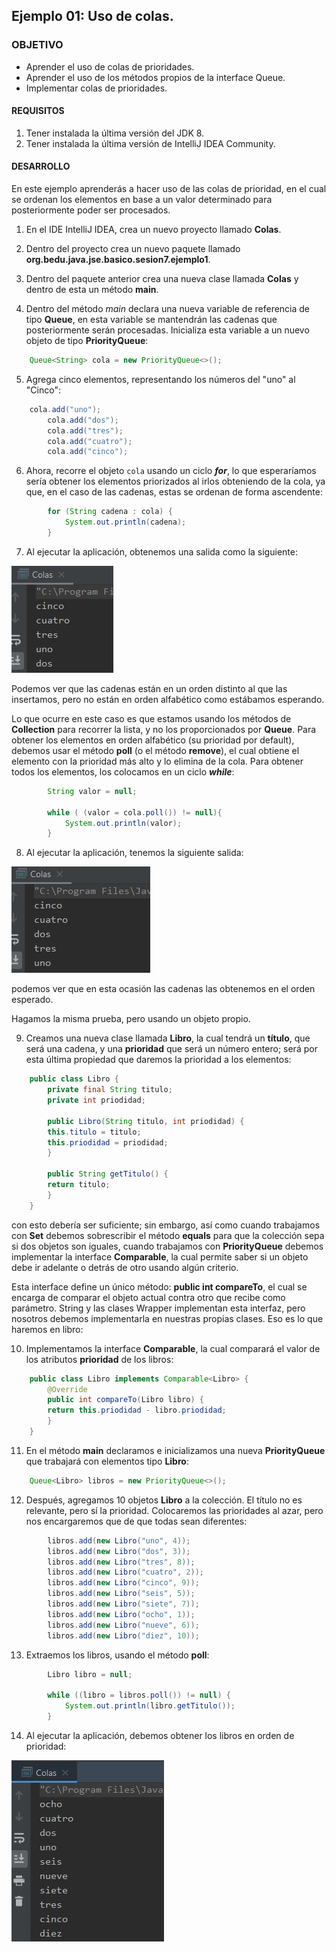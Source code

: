 ## Ejemplo 01: Uso de colas.

### OBJETIVO

- Aprender el uso de colas de prioridades.
- Aprender el uso de los métodos propios de la interface Queue.
- Implementar colas de prioridades.

#### REQUISITOS

1. Tener instalada la última versión del JDK 8.
2. Tener instalada la última versión de IntelliJ IDEA Community.


#### DESARROLLO

En este ejemplo aprenderás a hacer uso de las colas de prioridad, en el cual se ordenan los elementos en base a un valor determinado para posteriormente poder ser procesados.

1. En el IDE IntelliJ IDEA, crea un nuevo proyecto llamado **Colas**.

2. Dentro del proyecto crea un nuevo paquete llamado **org.bedu.java.jse.basico.sesion7.ejemplo1**.

3. Dentro del paquete anterior crea una nueva clase llamada **Colas** y dentro de esta un método **main**.

4. Dentro del método *main* declara una nueva variable de referencia de tipo **Queue<String>**, en esta variable se mantendrán las cadenas que posteriormente serán procesadas. Inicializa esta variable a un nuevo objeto de tipo **PriorityQueue**:
```java
	Queue<String> cola = new PriorityQueue<>();
```
	
5. Agrega cinco elementos, representando los números del "uno" al "Cinco":
```java
	cola.add("uno");
        cola.add("dos");
        cola.add("tres");
        cola.add("cuatro");
        cola.add("cinco");

```
6. Ahora, recorre el objeto `cola` usando un ciclo ***for***, lo que esperaríamos sería obtener los elementos priorizados al irlos obteniendo de la cola, ya que, en el caso de las cadenas, estas se ordenan de forma ascendente:

```java
        for (String cadena : cola) {
            System.out.println(cadena);
        }
```

7. Al ejecutar la aplicación, obtenemos una salida como la siguiente:

![imagen](img/img_01.jpg)

Podemos ver que las cadenas están en un orden distinto al que las insertamos, pero no están en orden alfabético como estábamos esperando.

Lo que ocurre en este caso es que estamos usando los métodos de **Collection** para recorrer la lista, y no los proporcionados por **Queue**. Para obtener los elementos en orden alfabético (su prioridad por default), debemos usar el método **poll** (o el método **remove**), el cual obtiene el elemento con la prioridad más alto y lo elimina de la cola. Para obtener todos los elementos, los colocamos en un ciclo ***while***:

```java
        String valor = null;

        while ( (valor = cola.poll()) != null){
            System.out.println(valor);
        }
```

8. Al ejecutar la aplicación, tenemos la siguiente salida:

![imagen](img/img_02.jpg)

podemos ver que en esta ocasión las cadenas las obtenemos en el orden esperado.

Hagamos la misma prueba, pero usando un objeto propio. 

9. Creamos una nueva clase llamada **Libro**, la cual tendrá un **título**, que será una cadena, y una **prioridad** que será un número entero; será por esta última propiedad que daremos la prioridad a los elementos:
```java
	public class Libro {
	    private final String titulo;
	    private int priodidad;

	    public Libro(String titulo, int priodidad) {
		this.titulo = titulo;
		this.priodidad = priodidad;
	    }

	    public String getTitulo() {
		return titulo;
	    }
	}
```

con esto debería ser suficiente; sin embargo, así como cuando trabajamos con **Set** debemos sobrescribir el método **equals** para que la colección sepa si dos objetos son iguales, cuando trabajamos con **PriorityQueue** debemos implementar la interface **Comparable**, la cual permite saber si un objeto debe ir adelante o detrás de otro usando algún criterio. 

Esta interface define un único método: **public int compareTo**, el cual se encarga de comparar el objeto actual contra otro que recibe como parámetro. String y las clases Wrapper implementan esta interfaz, pero nosotros debemos implementarla en nuestras propias clases. Eso es lo que haremos en libro:

10. Implementamos la interface **Comparable**, la cual comparará el valor de los atributos **prioridad** de los libros:
```java
	public class Libro implements Comparable<Libro> {
	    @Override
	    public int compareTo(Libro libro) {
		return this.priodidad - libro.priodidad;
	    }
	}
```

11. En el método **main** declaramos e inicializamos una nueva **PriorityQueue** que trabajará con elementos tipo  **Libro**:
```java
	Queue<Libro> libros = new PriorityQueue<>();
```

12. Después, agregamos 10 objetos **Libro** a la colección. El título no es relevante, pero sí la prioridad. Colocaremos las prioridades al azar, pero nos encargaremos que de que todas sean diferentes:
```java
        libros.add(new Libro("uno", 4));
        libros.add(new Libro("dos", 3));
        libros.add(new Libro("tres", 8));
        libros.add(new Libro("cuatro", 2));
        libros.add(new Libro("cinco", 9));
        libros.add(new Libro("seis", 5));
        libros.add(new Libro("siete", 7));
        libros.add(new Libro("ocho", 1));
        libros.add(new Libro("nueve", 6));
        libros.add(new Libro("diez", 10));
```

13. Extraemos los libros, usando el método **poll**:
```java
        Libro libro = null;

        while ((libro = libros.poll()) != null) {
            System.out.println(libro.getTitulo());
        }
```

14. Al ejecutar la aplicación, debemos obtener los libros en orden de prioridad:


![imagen](img/img_03.jpg)

